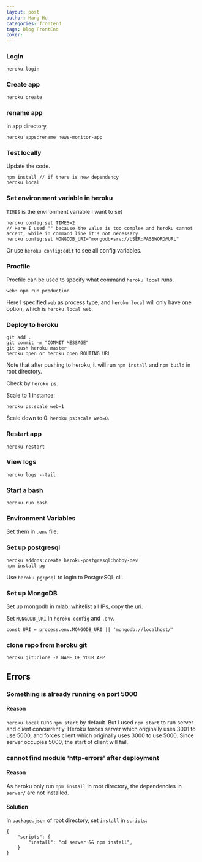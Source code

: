 ```yaml
---
layout: post
author: Hang Hu
categories: frontend
tags: Blog FrontEnd 
cover: 
---
```

### Login

```
heroku login
```


### Create app


```
heroku create
```


### rename app


In app directory,


```
heroku apps:rename news-monitor-app
```


### Test locally


Update the code.


```
npm install // if there is new dependency
heroku local
```


### Set environment variable in heroku


`TIMES` is the environment variable I want to set


```
heroku config:set TIMES=2
// Here I used "" because the value is too complex and heroku cannot accept, while in command line it's not necessary
heroku config:set MONGODB_URI="mongodb+srv://USER:PASSWORD@URL"
```



Or use `heroku config:edit` to see all config variables.


### Procfile


Procfile can be used to specify what command `heroku local` runs.


```
web: npm run production
```


Here I specified `web` as process type, and `heroku local` will only have one option, which is `heroku local web`.


### Deploy to heroku


```
git add .
git commit -m "COMMIT MESSAGE"
git push heroku master
heroku open or heroku open ROUTING_URL
```


Note that after pushing to heroku, it will run `npm install`  and `npm build` in root directory.


Check by `heroku ps`.


Scale to 1 instance:


```
heroku ps:scale web=1
```


Scale down to 0: `heroku ps:scale web=0`.



### Restart app


```
heroku restart
```


### View logs


```
heroku logs --tail
```



### Start a bash


```
heroku run bash
```


### Environment Variables


Set them in `.env` file.


### Set up postgresql


```
heroku addons:create heroku-postgresql:hobby-dev
npm install pg
```


Use `heroku pg:psql` to login to PostgreSQL cli.



### Set up MongoDB


Set up mongodb in mlab, whitelist all IPs, copy the uri.


Set `MONGODB_URI` in `heroku config` and `.env`.


```
const URI = process.env.MONGODB_URI || 'mongodb://localhost/'
```

### clone repo from heroku git

```
heroku git:clone -a NAME_OF_YOUR_APP
```

## Errors


### Something is already running on port 5000


#### Reason


`heroku local` runs `npm start` by default. But I used `npm start` to run server and client concurrently. Heroku forces server which originally uses 3001 to use 5000, and forces client which originally uses 3000 to use 5000. Since server occupies 5000, the start of client will fail.


### cannot find module 'http-errors' after deployment


#### Reason


As heroku only run `npm install` in root directory, the dependencies in `server/` are not installed.


#### Solution


In `package.json` of root directory, set `install` in `scripts`:


```
{
    "scripts": {
        "install": "cd server && npm install",
    }
}
```


